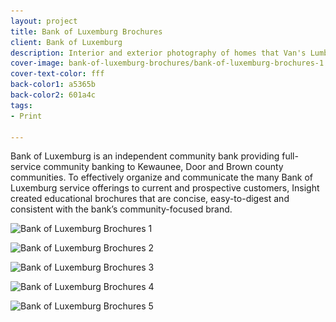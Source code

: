 ```yaml
---
layout: project
title: Bank of Luxemburg Brochures
client: Bank of Luxemburg
description: Interior and exterior photography of homes that Van's Lumber has built.
cover-image: bank-of-luxemburg-brochures/bank-of-luxemburg-brochures-1
cover-text-color: fff
back-color1: a5365b
back-color2: 601a4c
tags:
- Print

---
```


Bank of Luxemburg is an independent community bank providing full-service community banking to Kewaunee, Door and Brown county communities. To effectively organize and communicate the many Bank of Luxemburg service offerings to current and prospective customers, Insight created educational brochures that are concise, easy-to-digest and consistent with the bank’s community-focused brand.

<div class="images">

<img class="half first fit" data-aos="fade-up" data-featherlight="/img/projects/bank-of-luxemburg-brochures/bank-of-luxemburg-brochures-1.jpg"
alt="Bank of Luxemburg Brochures 1" src="/img/projects/bank-of-luxemburg-brochures/bank-of-luxemburg-brochures-1.jpg"
srcset="
/img/projects/bank-of-luxemburg-brochures/bank-of-luxemburg-brochures-1-2400.jpg 2400w,
/img/projects/bank-of-luxemburg-brochures/bank-of-luxemburg-brochures-1-1800.jpg 1800w,
/img/projects/bank-of-luxemburg-brochures/bank-of-luxemburg-brochures-1-1200.jpg 1200w,
/img/projects/bank-of-luxemburg-brochures/bank-of-luxemburg-brochures-1-900.jpg 900w,
/img/projects/bank-of-luxemburg-brochures/bank-of-luxemburg-brochures-1-600.jpg 600w,
/img/projects/bank-of-luxemburg-brochures/bank-of-luxemburg-brochures-1-400.jpg 400w" />

<img class="half last fit" data-aos="fade-up" data-featherlight="/img/projects/bank-of-luxemburg-brochures/bank-of-luxemburg-brochures-2.jpg"
alt="Bank of Luxemburg Brochures 2" src="/img/projects/bank-of-luxemburg-brochures/bank-of-luxemburg-brochures-2.jpg"
srcset="
/img/projects/bank-of-luxemburg-brochures/bank-of-luxemburg-brochures-2-2400.jpg 2400w,
/img/projects/bank-of-luxemburg-brochures/bank-of-luxemburg-brochures-2-1800.jpg 1800w,
/img/projects/bank-of-luxemburg-brochures/bank-of-luxemburg-brochures-2-1200.jpg 1200w,
/img/projects/bank-of-luxemburg-brochures/bank-of-luxemburg-brochures-2-900.jpg 900w,
/img/projects/bank-of-luxemburg-brochures/bank-of-luxemburg-brochures-2-600.jpg 600w,
/img/projects/bank-of-luxemburg-brochures/bank-of-luxemburg-brochures-2-400.jpg 400w" />

<img class="full fit" data-aos="fade-up" data-featherlight="/img/projects/bank-of-luxemburg-brochures/bank-of-luxemburg-brochures-3.jpg"
alt="Bank of Luxemburg Brochures 3" src="/img/projects/bank-of-luxemburg-brochures/bank-of-luxemburg-brochures-3.jpg"
srcset="
/img/projects/bank-of-luxemburg-brochures/bank-of-luxemburg-brochures-3-2400.jpg 2400w,
/img/projects/bank-of-luxemburg-brochures/bank-of-luxemburg-brochures-3-1800.jpg 1800w,
/img/projects/bank-of-luxemburg-brochures/bank-of-luxemburg-brochures-3-1200.jpg 1200w,
/img/projects/bank-of-luxemburg-brochures/bank-of-luxemburg-brochures-3-900.jpg 900w,
/img/projects/bank-of-luxemburg-brochures/bank-of-luxemburg-brochures-3-600.jpg 600w,
/img/projects/bank-of-luxemburg-brochures/bank-of-luxemburg-brochures-3-400.jpg 400w" />

<img class="half first fit" data-aos="fade-up" data-featherlight="/img/projects/bank-of-luxemburg-brochures/bank-of-luxemburg-brochures-4.jpg"
alt="Bank of Luxemburg Brochures 4" src="/img/projects/bank-of-luxemburg-brochures/bank-of-luxemburg-brochures-4.jpg"
srcset="
/img/projects/bank-of-luxemburg-brochures/bank-of-luxemburg-brochures-4-2400.jpg 2400w,
/img/projects/bank-of-luxemburg-brochures/bank-of-luxemburg-brochures-4-1800.jpg 1800w,
/img/projects/bank-of-luxemburg-brochures/bank-of-luxemburg-brochures-4-1200.jpg 1200w,
/img/projects/bank-of-luxemburg-brochures/bank-of-luxemburg-brochures-4-900.jpg 900w,
/img/projects/bank-of-luxemburg-brochures/bank-of-luxemburg-brochures-4-600.jpg 600w,
/img/projects/bank-of-luxemburg-brochures/bank-of-luxemburg-brochures-4-400.jpg 400w" />

<img class="half last fit" data-aos="fade-up" data-featherlight="/img/projects/bank-of-luxemburg-brochures/bank-of-luxemburg-brochures-5.jpg"
alt="Bank of Luxemburg Brochures 5" src="/img/projects/bank-of-luxemburg-brochures/bank-of-luxemburg-brochures-5.jpg"
srcset="
/img/projects/bank-of-luxemburg-brochures/bank-of-luxemburg-brochures-5-2400.jpg 2400w,
/img/projects/bank-of-luxemburg-brochures/bank-of-luxemburg-brochures-5-1800.jpg 1800w,
/img/projects/bank-of-luxemburg-brochures/bank-of-luxemburg-brochures-5-1200.jpg 1200w,
/img/projects/bank-of-luxemburg-brochures/bank-of-luxemburg-brochures-5-900.jpg 900w,
/img/projects/bank-of-luxemburg-brochures/bank-of-luxemburg-brochures-5-600.jpg 600w,
/img/projects/bank-of-luxemburg-brochures/bank-of-luxemburg-brochures-5-400.jpg 400w" />

</div>
